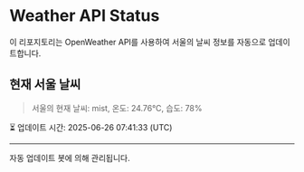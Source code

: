 
# Weather API Status

이 리포지토리는 OpenWeather API를 사용하여 서울의 날씨 정보를 자동으로 업데이트합니다.

## 현재 서울 날씨
> 서울의 현재 날씨: mist, 온도: 24.76°C, 습도: 78%

⏳ 업데이트 시간: 2025-06-26 07:41:33 (UTC)

---
자동 업데이트 봇에 의해 관리됩니다.
